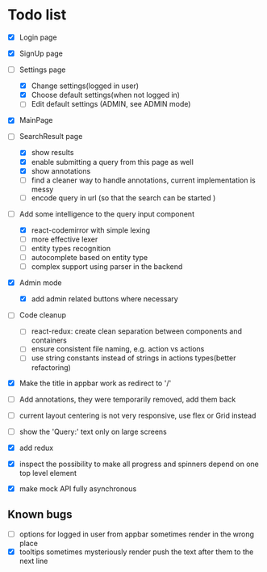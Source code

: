 # Todo list
- [X] Login page
- [X] SignUp page
- [ ] Settings page
    - [X] Change settings(logged in user)
    - [X] Choose default settings(when not logged in)
    - [ ] Edit default settings (ADMIN, see ADMIN mode) 
- [X] MainPage
- [ ] SearchResult page
    - [X] show results
    - [X] enable submitting a query from this page as well
    - [X] show annotations
    - [ ] find a cleaner way to handle annotations, current implementation is messy
    - [ ] encode query in url (so that the search can be started )
    
- [ ] Add some intelligence to the query input component
    -[X] react-codemirror with simple lexing
    -[ ] more effective lexer
    -[ ] entity types recognition
    -[ ] autocomplete based on entity type
    -[ ] complex support using parser in the backend
- [X] Admin mode
    - [X] add admin related buttons where necessary
- [ ] Code cleanup
    - [ ] react-redux: create clean separation between components and containers    
    - [ ] ensure consistent file naming, e.g. action vs actions
    - [ ] use string constants instead of strings in actions types(better refactoring)
- [X] Make the title in appbar work as redirect to '/'
- [ ] Add annotations, they were temporarily removed, add them back 
- [ ] current layout centering is not very responsive, use flex or Grid instead 
- [ ] show the 'Query:' text only on large screens
- [X] add redux
- [X] inspect the possibility to make all progress and spinners depend on one top level element
- [X] make mock API fully asynchronous 


## Known bugs
- [ ] options for logged in user from appbar sometimes render in the wrong place
- [X] tooltips sometimes mysteriously render push the text after them to the next line